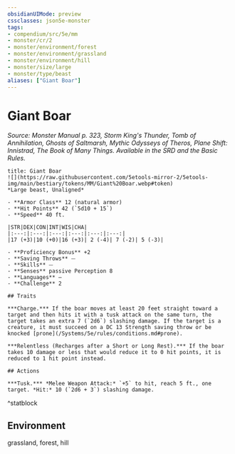 ```yaml
---
obsidianUIMode: preview
cssclasses: json5e-monster
tags:
- compendium/src/5e/mm
- monster/cr/2
- monster/environment/forest
- monster/environment/grassland
- monster/environment/hill
- monster/size/large
- monster/type/beast
aliases: ["Giant Boar"]
---
```

# Giant Boar
*Source: Monster Manual p. 323, Storm King's Thunder, Tomb of Annihilation, Ghosts of Saltmarsh, Mythic Odysseys of Theros, Plane Shift: Innistrad, The Book of Many Things. Available in the SRD and the Basic Rules.*  

```ad-statblock
title: Giant Boar
![](https://raw.githubusercontent.com/5etools-mirror-2/5etools-img/main/bestiary/tokens/MM/Giant%20Boar.webp#token)
*Large beast, Unaligned*

- **Armor Class** 12 (natural armor)
- **Hit Points** 42 (`5d10 + 15`)
- **Speed** 40 ft.

|STR|DEX|CON|INT|WIS|CHA|
|:---:|:---:|:---:|:---:|:---:|:---:|
|17 (+3)|10 (+0)|16 (+3)| 2 (-4)| 7 (-2)| 5 (-3)|

- **Proficiency Bonus** +2
- **Saving Throws** ⏤
- **Skills** ⏤
- **Senses** passive Perception 8
- **Languages** —
- **Challenge** 2

## Traits

***Charge.*** If the boar moves at least 20 feet straight toward a target and then hits it with a tusk attack on the same turn, the target takes an extra 7 (`2d6`) slashing damage. If the target is a creature, it must succeed on a DC 13 Strength saving throw or be knocked [prone](/Systems/5e/rules/conditions.md#prone).

***Relentless (Recharges after a Short or Long Rest).*** If the boar takes 10 damage or less that would reduce it to 0 hit points, it is reduced to 1 hit point instead.

## Actions

***Tusk.*** *Melee Weapon Attack:* `+5` to hit, reach 5 ft., one target. *Hit:* 10 (`2d6 + 3`) slashing damage.
```
^statblock

## Environment

grassland, forest, hill